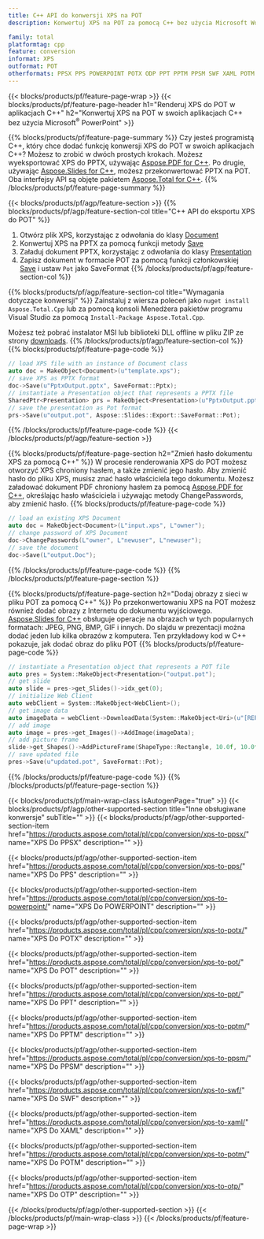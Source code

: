 ```yaml
---
title: C++ API do konwersji XPS na POT
description: Konwertuj XPS na POT za pomocą C++ bez użycia Microsoft Word lub Adobe Acrobat Reader

family: total
platformtag: cpp
feature: conversion
informat: XPS
outformat: POT
otherformats: PPSX PPS POWERPOINT POTX ODP PPT PPTM PPSM SWF XAML POTM OTP
---
```

{{< blocks/products/pf/feature-page-wrap >}}
{{< blocks/products/pf/feature-page-header h1="Renderuj XPS do POT w aplikacjach C++" h2="Konwertuj XPS na POT w swoich aplikacjach C++ bez użycia Microsoft<sup>&reg;</sup> PowerPoint" >}}

{{% blocks/products/pf/feature-page-summary %}}
Czy jesteś programistą C++, który chce dodać funkcję konwersji XPS do POT w swoich aplikacjach C++? Możesz to zrobić w dwóch prostych krokach. Możesz wyeksportować XPS do PPTX, używając [Aspose.PDF for C++](https://products.aspose.com/pdf/cpp/). Po drugie, używając [Aspose.Slides for C++](https://products.aspose.com/slides/cpp/), możesz przekonwertować PPTX na POT. Oba interfejsy API są objęte pakietem [Aspose.Total for C++](https://products.aspose.com/total/cpp/). 
{{% /blocks/products/pf/feature-page-summary  %}}

{{< blocks/products/pf/agp/feature-section >}}
{{% blocks/products/pf/agp/feature-section-col title="C++ API do eksportu XPS do POT" %}}
1. Otwórz plik XPS, korzystając z odwołania do klasy [Document](https://reference.aspose.com/pdf/cpp/class/aspose.pdf.document)
2. Konwertuj XPS na PPTX za pomocą funkcji metody [Save](https://reference.aspose.com/pdf/cpp/class/aspose.pdf.document#a0184df207563187be7df37b8dbe443f6)
3. Załaduj dokument PPTX, korzystając z odwołania do klasy [Presentation](https://reference.aspose.com/slides/cpp/class/aspose.slides.presentation)
4. Zapisz dokument w formacie POT za pomocą funkcji członkowskiej [Save](https://reference.aspose.com/slides/cpp/class/aspose.slides.presentation#afcd59ec697bf05c10f78c3869de2ec9e) i ustaw `Pot` jako SaveFormat
{{% /blocks/products/pf/agp/feature-section-col %}}

{{% blocks/products/pf/agp/feature-section-col title="Wymagania dotyczące konwersji" %}}
Zainstaluj z wiersza poleceń jako ```nuget install Aspose.Total.Cpp``` lub za pomocą konsoli Menedżera pakietów programu Visual Studio za pomocą ```Install-Package Aspose.Total.Cpp```.

Możesz też pobrać instalator MSI lub biblioteki DLL offline w pliku ZIP ze strony [downloads](https://releases.aspose.com/total/cpp).
{{% /blocks/products/pf/agp/feature-section-col %}}
{{% blocks/products/pf/feature-page-code %}}

```cpp
// load XPS file with an instance of Document class
auto doc = MakeObject<Document>(u"template.xps");
// save XPS as PPTX format 
doc->Save(u"PptxOutput.pptx", SaveFormat::Pptx);
// instantiate a Presentation object that represents a PPTX file
SharedPtr<Presentation> prs = MakeObject<Presentation>(u"PptxOutput.pptx");
// save the presentation as Pot format
prs->Save(u"output.pot", Aspose::Slides::Export::SaveFormat::Pot);  
```


{{% /blocks/products/pf/feature-page-code %}}
{{< /blocks/products/pf/agp/feature-section >}}

{{% blocks/products/pf/feature-page-section  h2="Zmień hasło dokumentu XPS za pomocą C++" %}}
W procesie renderowania XPS do POT możesz otworzyć XPS chroniony hasłem, a także zmienić jego hasło. Aby zmienić hasło do pliku XPS, musisz znać hasło właściciela tego dokumentu. Możesz załadować dokument PDF chroniony hasłem za pomocą [Aspose.PDF for C++](https://products.aspose.com/pdf/cpp/), określając hasło właściciela i używając metody ChangePasswords, aby zmienić hasło.
{{% blocks/products/pf/feature-page-code %}}

```cpp
// load an existing XPS Document
auto doc = MakeObject<Document>(L"input.xps", L"owner");
// change password of XPS Document
doc->ChangePasswords(L"owner", L"newuser", L"newuser");
// save the document
doc->Save(L"output.Doc");
```

{{% /blocks/products/pf/feature-page-code  %}}
{{% /blocks/products/pf/feature-page-section %}}

{{% blocks/products/pf/feature-page-section  h2="Dodaj obrazy z sieci w pliku POT za pomocą C++" %}}
Po przekonwertowaniu XPS na POT możesz również dodać obrazy z Internetu do dokumentu wyjściowego. [Aspose.Slides for C++](https://products.aspose.com/slides/cpp/) obsługuje operacje na obrazach w tych popularnych formatach: JPEG, PNG, BMP, GIF i innych. Do slajdu w prezentacji można dodać jeden lub kilka obrazów z komputera. Ten przykładowy kod w C++ pokazuje, jak dodać obraz do pliku POT
{{% blocks/products/pf/feature-page-code %}}

```cpp
// instantiate a Presentation object that represents a POT file
auto pres = System::MakeObject<Presentation>("output.pot");
// get slide
auto slide = pres->get_Slides()->idx_get(0);
// initialize Web Client    
auto webClient = System::MakeObject<WebClient>();
// get image data
auto imageData = webClient->DownloadData(System::MakeObject<Uri>(u"[REPLACE WITH URL]"));
// add image
auto image = pres->get_Images()->AddImage(imageData);
// add picture frame
slide->get_Shapes()->AddPictureFrame(ShapeType::Rectangle, 10.0f, 10.0f, 100.0f, 100.0f, image);
// save updated file
pres->Save(u"updated.pot", SaveFormat::Pot);
```

{{% /blocks/products/pf/feature-page-code  %}}
{{% /blocks/products/pf/feature-page-section %}}

{{< blocks/products/pf/main-wrap-class isAutogenPage="true" >}}
{{< blocks/products/pf/agp/other-supported-section title="Inne obsługiwane konwersje" subTitle="" >}}
{{< blocks/products/pf/agp/other-supported-section-item href="https://products.aspose.com/total/pl/cpp/conversion/xps-to-ppsx/" name="XPS Do PPSX" description="" >}}

{{< blocks/products/pf/agp/other-supported-section-item href="https://products.aspose.com/total/pl/cpp/conversion/xps-to-pps/" name="XPS Do PPS" description="" >}}

{{< blocks/products/pf/agp/other-supported-section-item href="https://products.aspose.com/total/pl/cpp/conversion/xps-to-powerpoint/" name="XPS Do POWERPOINT" description="" >}}

{{< blocks/products/pf/agp/other-supported-section-item href="https://products.aspose.com/total/pl/cpp/conversion/xps-to-potx/" name="XPS Do POTX" description="" >}}

{{< blocks/products/pf/agp/other-supported-section-item href="https://products.aspose.com/total/pl/cpp/conversion/xps-to-pot/" name="XPS Do POT" description="" >}}

{{< blocks/products/pf/agp/other-supported-section-item href="https://products.aspose.com/total/pl/cpp/conversion/xps-to-ppt/" name="XPS Do PPT" description="" >}}

{{< blocks/products/pf/agp/other-supported-section-item href="https://products.aspose.com/total/pl/cpp/conversion/xps-to-pptm/" name="XPS Do PPTM" description="" >}}

{{< blocks/products/pf/agp/other-supported-section-item href="https://products.aspose.com/total/pl/cpp/conversion/xps-to-ppsm/" name="XPS Do PPSM" description="" >}}

{{< blocks/products/pf/agp/other-supported-section-item href="https://products.aspose.com/total/pl/cpp/conversion/xps-to-swf/" name="XPS Do SWF" description="" >}}

{{< blocks/products/pf/agp/other-supported-section-item href="https://products.aspose.com/total/pl/cpp/conversion/xps-to-xaml/" name="XPS Do XAML" description="" >}}

{{< blocks/products/pf/agp/other-supported-section-item href="https://products.aspose.com/total/pl/cpp/conversion/xps-to-potm/" name="XPS Do POTM" description="" >}}

{{< blocks/products/pf/agp/other-supported-section-item href="https://products.aspose.com/total/pl/cpp/conversion/xps-to-otp/" name="XPS Do OTP" description="" >}}


{{< /blocks/products/pf/agp/other-supported-section >}}
{{< /blocks/products/pf/main-wrap-class >}}
{{< /blocks/products/pf/feature-page-wrap >}}